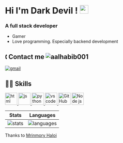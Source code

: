 <h1>
  Hi I'm Dark Devil !
  <img src="https://media.giphy.com/media/hvRJCLFzcasrR4ia7z/giphy.gif" width="28">
</h1>
<h3>
  A full stack developer
</h3>
<ul>
  <li>
    Gamer
  </li>
  <li>
    Love programming. Especially backend development
  </li>
</ul>
<h2>🕻 Contact me <img src="https://komarev.com/ghpvc/?username=LRxDarkDevil&label=Profile%20views&color=0e75b6&style=flat" alt="aalhabib001"/></h2>

<p>
  <a href="mailto:tahaadnanawan@gmail.com">
    <img src="https://github.com/keikomori/icons-badges/blob/master/badges/Gmail/gmail.svg" alt="gmail" />
  </a>
</p>

<h2>👩‍💻 Skills</h2>

<p>
  <a href="https://www.w3schools.com/html/"><img src="https://cdn.iconscout.com/icon/free/png-256/html5-40-1175193.png" alt="html" width="40" height="40"/>
  <a href="https://www.w3schools.com/js/"><img src="https://www.freepnglogos.com/uploads/javascript/javascript-online-logo-for-website-0.png" alt="js" width="40" height="40"/>
  <a href="https://www.python.org"><img src="https://raw.githubusercontent.com/keikomori/icons-badges/master/icons/Python/python.svg" alt="python" width="40" height="40"/>
  <a href="https://code.visualstudio.com"><img src="https://raw.githubusercontent.com/keikomori/icons-badges/master/icons/VSCode/vscode.svg" alt="vscode" width="40" height="40"/>
    <a href="https://github.com"><img src="https://www.freepnglogos.com/uploads/512x512-logo/512x512-transparent-logo-github-logo-24.png" height="40" alt="GitHub" /></a>
  <a href="https://nodejs.org/"><img src="https://raw.githubusercontent.com/keikomori/icons-badges/master/icons/NodeJS/nodejs.svg" alt="Node js" width="40" height="40"/></a>
</p>

 Stats        | Languages     
--------------|-----------
 <img src="https://github-readme-stats.vercel.app/api?username=LRxDarkDevil&show_icons=true&theme=algolia" alt="stats"/>  | <img src="https://github-readme-stats.vercel.app/api/top-langs/?username=LRxDarkDevil&theme=radical&hide=c,objective-c,nim" alt="languages"/>
    
Thanks to <a href="https://github.com/MrinmoyHaloi">Mrinmory Haloi</a>
